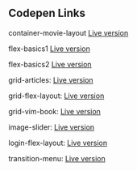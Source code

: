 ## Codepen Links

container-movie-layout
[Live version](https://codepen.io/aberglehner/pen/OJEoqew?editors=1100)

flex-basics1
[Live version](https://codepen.io/aberglehner/pen/KKeyVZj)

flex-basics2
[Live version](https://codepen.io/aberglehner/pen/NWzwEmy)

grid-articles:
[Live version](https://codepen.io/aberglehner/pen/JjZyBbo)

grid-flex-layout:
[Live version](https://codepen.io/aberglehner/pen/RwJLjNW)

grid-vim-book:
[Live version](https://codepen.io/aberglehner/pen/GRGdwmY)

image-slider:
[Live version](https://codepen.io/aberglehner/pen/vYaOJYN)

login-flex-layout:
[Live version](https://codepen.io/aberglehner/pen/YzveNvm)

transition-menu:
[Live version](https://codepen.io/aberglehner/pen/jOKjwWX)
